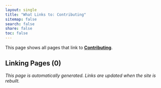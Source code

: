 ```yaml
---
layout: single
title: "What Links to: Contributing"
sitemap: false
search: false
share: false
toc: false
---
```


This page shows all pages that link to **[Contributing](/vendor/bundle/ruby/3.1.0/gems/jekyll-avatar-0.7.0/docs/CONTRIBUTING/)**.

## Linking Pages (0)


*This page is automatically generated. Links are updated when the site is rebuilt.*

